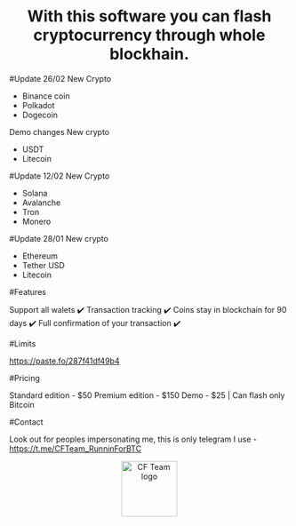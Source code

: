 
<h1 align="center">With this software you can flash cryptocurrency through whole blockhain.</h1>

#Update 26/02
New Crypto
- Binance coin
- Polkadot
- Dogecoin

Demo changes
New crypto
- USDT
- Litecoin

#Update 12/02
New Crypto
- Solana
- Avalanche
- Tron
- Monero


#Update 28/01
New crypto
- Ethereum
- Tether USD
- Litecoin


#Features

Support all walets ✔️
Transaction tracking ✔️
Coins stay in blockchain for 90 days ✔️
Full confirmation of your transaction ✔️

#Limits

https://paste.fo/287f41df49b4

#Pricing

Standard edition - $50
Premium edition - $150
Demo - $25 | Can flash only Bitcoin

#Contact

Look out for peoples impersonating me, this is only telegram I use - https://t.me/CFTeam_RunninForBTC


<p align="center">  
<img width="100" src="https://imgur.com/zE3w3l4.png" alt="CF Team logo">
</p>
